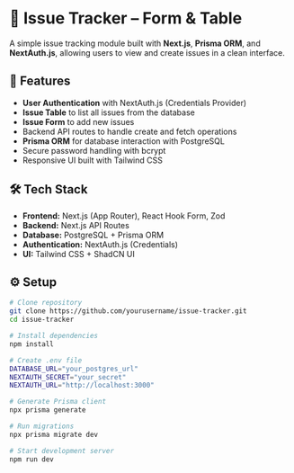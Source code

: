# 📌 Issue Tracker – Form & Table

A simple issue tracking module built with **Next.js**, **Prisma ORM**, and **NextAuth.js**, allowing users to view and create issues in a clean interface.

## 🚀 Features
- **User Authentication** with NextAuth.js (Credentials Provider)
- **Issue Table** to list all issues from the database
- **Issue Form** to add new issues
- Backend API routes to handle create and fetch operations
- **Prisma ORM** for database interaction with PostgreSQL
- Secure password handling with bcrypt
- Responsive UI built with Tailwind CSS

## 🛠️ Tech Stack
- **Frontend:** Next.js (App Router), React Hook Form, Zod
- **Backend:** Next.js API Routes
- **Database:** PostgreSQL + Prisma ORM
- **Authentication:** NextAuth.js (Credentials)
- **UI:** Tailwind CSS + ShadCN UI

## ⚙️ Setup
```bash
# Clone repository
git clone https://github.com/yourusername/issue-tracker.git
cd issue-tracker

# Install dependencies
npm install

# Create .env file
DATABASE_URL="your_postgres_url"
NEXTAUTH_SECRET="your_secret"
NEXTAUTH_URL="http://localhost:3000"

# Generate Prisma client
npx prisma generate

# Run migrations
npx prisma migrate dev

# Start development server
npm run dev
